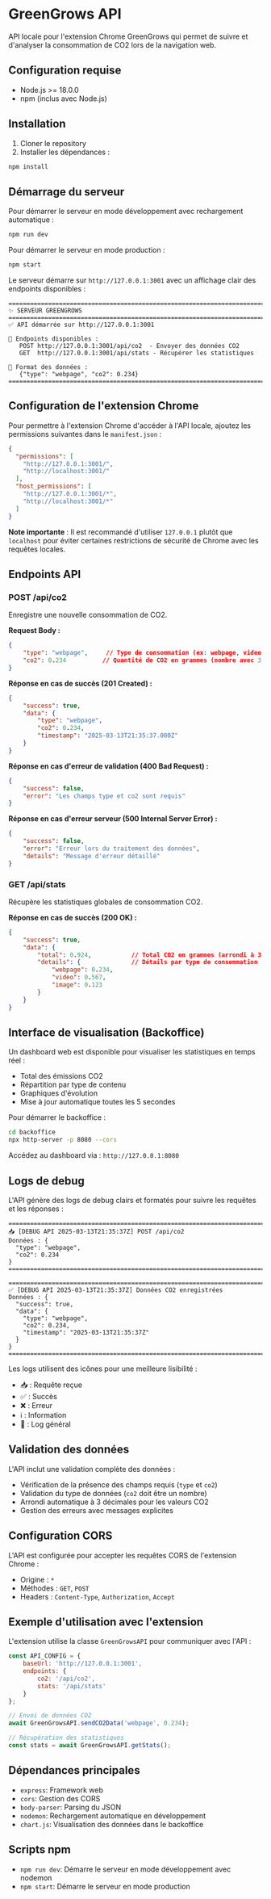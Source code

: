 # GreenGrows API

API locale pour l'extension Chrome GreenGrows qui permet de suivre et d'analyser la consommation de CO2 lors de la navigation web.

## Configuration requise

- Node.js >= 18.0.0
- npm (inclus avec Node.js)

## Installation
1. Cloner le repository
2. Installer les dépendances :
```bash
npm install
```

## Démarrage du serveur

Pour démarrer le serveur en mode développement avec rechargement automatique :
```bash
npm run dev
```

Pour démarrer le serveur en mode production :
```bash
npm start
```

Le serveur démarre sur `http://127.0.0.1:3001` avec un affichage clair des endpoints disponibles :
```
================================================================================
✨ SERVEUR GREENGROWS
================================================================================
✅ API démarrée sur http://127.0.0.1:3001

📍 Endpoints disponibles :
   POST http://127.0.0.1:3001/api/co2  - Envoyer des données CO2
   GET  http://127.0.0.1:3001/api/stats - Récupérer les statistiques

📝 Format des données :
   {"type": "webpage", "co2": 0.234}
================================================================================
```

## Configuration de l'extension Chrome

Pour permettre à l'extension Chrome d'accéder à l'API locale, ajoutez les permissions suivantes dans le `manifest.json` :

```json
{
  "permissions": [
    "http://127.0.0.1:3001/",
    "http://localhost:3001/"
  ],
  "host_permissions": [
    "http://127.0.0.1:3001/*",
    "http://localhost:3001/*"
  ]
}
```

**Note importante** : Il est recommandé d'utiliser `127.0.0.1` plutôt que `localhost` pour éviter certaines restrictions de sécurité de Chrome avec les requêtes locales.

## Endpoints API

### POST /api/co2
Enregistre une nouvelle consommation de CO2.

**Request Body :**
```json
{
    "type": "webpage",     // Type de consommation (ex: webpage, video, etc.)
    "co2": 0.234          // Quantité de CO2 en grammes (nombre avec 3 décimales max)
}
```

**Réponse en cas de succès (201 Created) :**
```json
{
    "success": true,
    "data": {
        "type": "webpage",
        "co2": 0.234,
        "timestamp": "2025-03-13T21:35:37.000Z"
    }
}
```

**Réponse en cas d'erreur de validation (400 Bad Request) :**
```json
{
    "success": false,
    "error": "Les champs type et co2 sont requis"
}
```

**Réponse en cas d'erreur serveur (500 Internal Server Error) :**
```json
{
    "success": false,
    "error": "Erreur lors du traitement des données",
    "details": "Message d'erreur détaillé"
}
```

### GET /api/stats
Récupère les statistiques globales de consommation CO2.

**Réponse en cas de succès (200 OK) :**
```json
{
    "success": true,
    "data": {
        "total": 0.924,           // Total CO2 en grammes (arrondi à 3 décimales)
        "details": {              // Détails par type de consommation
            "webpage": 0.234,
            "video": 0.567,
            "image": 0.123
        }
    }
}
```

## Interface de visualisation (Backoffice)

Un dashboard web est disponible pour visualiser les statistiques en temps réel :

- Total des émissions CO2
- Répartition par type de contenu
- Graphiques d'évolution
- Mise à jour automatique toutes les 5 secondes

Pour démarrer le backoffice :
```bash
cd backoffice
npx http-server -p 8080 --cors
```

Accédez au dashboard via : `http://127.0.0.1:8080`

## Logs de debug

L'API génère des logs de debug clairs et formatés pour suivre les requêtes et les réponses :

```
================================================================================
📥 [DEBUG API 2025-03-13T21:35:37Z] POST /api/co2
Données : {
  "type": "webpage",
  "co2": 0.234
}
================================================================================

================================================================================
✅ [DEBUG API 2025-03-13T21:35:37Z] Données CO2 enregistrées
Données : {
  "success": true,
  "data": {
    "type": "webpage",
    "co2": 0.234,
    "timestamp": "2025-03-13T21:35:37Z"
  }
}
================================================================================
```

Les logs utilisent des icônes pour une meilleure lisibilité :
- 📥 : Requête reçue
- ✅ : Succès
- ❌ : Erreur
- ℹ️ : Information
- 📝 : Log général

## Validation des données

L'API inclut une validation complète des données :
- Vérification de la présence des champs requis (`type` et `co2`)
- Validation du type de données (`co2` doit être un nombre)
- Arrondi automatique à 3 décimales pour les valeurs CO2
- Gestion des erreurs avec messages explicites

## Configuration CORS

L'API est configurée pour accepter les requêtes CORS de l'extension Chrome :
- Origine : `*`
- Méthodes : `GET`, `POST`
- Headers : `Content-Type`, `Authorization`, `Accept`

## Exemple d'utilisation avec l'extension

L'extension utilise la classe `GreenGrowsAPI` pour communiquer avec l'API :

```javascript
const API_CONFIG = {
    baseUrl: 'http://127.0.0.1:3001',
    endpoints: {
        co2: '/api/co2',
        stats: '/api/stats'
    }
};

// Envoi de données CO2
await GreenGrowsAPI.sendCO2Data('webpage', 0.234);

// Récupération des statistiques
const stats = await GreenGrowsAPI.getStats();
```

## Dépendances principales

- `express`: Framework web
- `cors`: Gestion des CORS
- `body-parser`: Parsing du JSON
- `nodemon`: Rechargement automatique en développement
- `chart.js`: Visualisation des données dans le backoffice

## Scripts npm

- `npm run dev`: Démarre le serveur en mode développement avec nodemon
- `npm start`: Démarre le serveur en mode production
